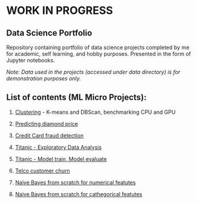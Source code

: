 # WORK IN PROGRESS

## Data Science Portfolio

Repository containing portfolio of data science projects completed by me for academic, self learning, and hobby purposes. Presented in the form of Jupyter notebooks.

*Note: Data used in the projects (accessed under data directory) is for demonstration purposes only.*



## List of contents (ML Micro Projects):
1. [Clustering](https://github.com/patrycjapiechowicz/data-science/blob/main/Clustering.ipynb) - K-means and DBScan, benchmarking CPU and GPU

2. [Predicting diamond price](https://github.com/patrycjapiechowicz/data-science/blob/main/GPU_Regression_problem.ipynb)
3. [Credit Card fraud detection](https://github.com/patrycjapiechowicz/data-science/blob/main/Tensorflow_classification_problem.ipynb)
4. [Titanic - Exploratory Data Analysis](https://github.com/patrycjapiechowicz/data-science/blob/main/titanic_EDA.ipynb)
5. [Titanic - Model train, Model evaluate](https://github.com/patrycjapiechowicz/data-science/blob/main/titanic.ipynb)
6. [Telco customer churn](https://github.com/patrycjapiechowicz/data-science/blob/main/pipeline.ipynb)
7. [Naive Bayes from scratch for numerical featutes](https://github.com/patrycjapiechowicz/data-science/blob/main/Naive%20Bayes%20-%20dla%20cech%20numerycznych%20-%20IRIS%20Dataset.ipynb)
8. [Naive Bayes from scratch for cathegorical featutes](https://github.com/patrycjapiechowicz/data-science/blob/main/Naive%20Bayes%20-%20dla%20cech%20symbolicznych.ipynb)


